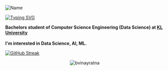 
![Name](https://capsule-render.vercel.app/api?type=transparent&height=170&color=gradient&text=Hey%20there%20👋&desc=I'm%20Vinay%20Ratna&descAlign=59&descAlignY=77)

[![Typing SVG](https://readme-typing-svg.demolab.com?font=Fira+Code&pause=1000&color=2EA0FFE7&center=false&vCenter=true&width=435&lines=Background+in+Computer+Science;Interested+in+Data+Science+%26+ML;Full+Stack+Web+Developer)](https://git.io/typing-svg)

**Bachelors student of Computer Science Engineering (Data Science) at [KL University](https://www.kluniversity.in)** <br><br>
**I'm interested in Data Science, AI, ML.**

<!--I am a hard-working, goal-oriented, and motivated person. I focus on my personal development to become a better version of myself. I like to practice & learn until I master a skill. I am strong in my communication, organizational, and time management skills, and also I'm open-minded to learning something new. -->

[![GitHub Streak](https://github-readme-streak-stats.herokuapp.com?user=bvinayratna&theme=youtube-dark)](https://git.io/streak-stats)
<!-- #### Programming Skills
<a href="https://github.com/search?q=user%3ADenverCoder1+is%3Arepo+language%3Ac"><img alt="C" src="https://img.shields.io/badge/C%20-%232370ED.svg?logo=c&logoColor=white"></a> -->

<p align="center"> <img src="https://komarev.com/ghpvc/?username=bvinayratna&label=Profile%20views&color=4E4FEB&style=for-the-badge" alt="bvinayratna" /> </p>
